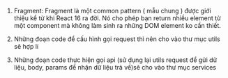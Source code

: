 1. Fragment: Fragment là một common pattern ( mẫu chung ) được giới thiệu kể từ khi React 16 ra đời. Nó cho phép bạn return nhiều element từ một component mà không làm sinh ra những DOM element ko cần thiết.

2. Những đoạn code để cấu hình gọi request thì nên cho vào thư mục utils sẽ hợp lí 
3. Những đoạn code thực hiện gọi api (sử dụng lại utils request để gửi dữ liệu, body, params để nhận dữ liệu trả về)sẽ cho vào thư mục services